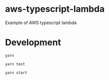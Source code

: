 # aws-typescript-lambda

Example of AWS typescript lambda

# Development

```
yarn

yarn test

yarn start
```